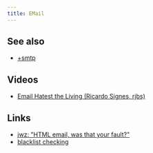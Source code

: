```yaml
---
title: EMail
---
```


## See also

* [+smtp](./email/smtp.md)


## Videos

* [Email Hatest the Living (Ricardo Signes, rjbs)](https://www.youtube.com/watch?v=4s9IjkMAmns)
## Links

* [jwz: "HTML email, was that your fault?"](https://www.jwz.org/blog/2017/09/html-email-was-that-your-fault/)
* [blacklist checking](https://mxtoolbox.com/SuperTool.aspx)
